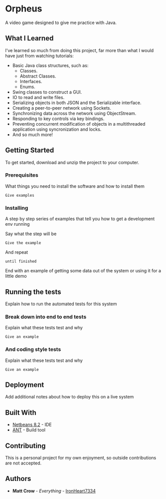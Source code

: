 # Orpheus

A video game designed to give me practice with Java.

## What I Learned

I've learned so much from doing this project, far more than what I would have just from watching tutorials:
* Basic Java class structures, such as:
  * Classes.
  * Abstract Classes.
  * Interfaces.
  * Enums.
* Swing classes to construct a GUI.
* IO to read and write files.
* Serializing objects in both JSON and the Serializable interface.
* Creating a peer-to-peer network using Sockets.
* Synchronizing data across the network using ObjectStream.
* Responding to key controls via key bindings.
* Preventing concurrent modification of objects in a multithreaded application using syncronization and locks.
* And so much more!

## Getting Started

To get started, download and unzip the project to your computer.

### Prerequisites

What things you need to install the software and how to install them

```
Give examples
```

### Installing

A step by step series of examples that tell you how to get a development env running

Say what the step will be

```
Give the example
```

And repeat

```
until finished
```

End with an example of getting some data out of the system or using it for a little demo

## Running the tests

Explain how to run the automated tests for this system

### Break down into end to end tests

Explain what these tests test and why

```
Give an example
```

### And coding style tests

Explain what these tests test and why

```
Give an example
```

## Deployment

Add additional notes about how to deploy this on a live system

## Built With

* [Netbeans 8.2](https://netbeans.org/downloads/8.2/) - IDE
* [ANT](https://ant.apache.org/) - Build tool

## Contributing

This is a personal project for my own enjoyment, so outside contributions are not accepted.

## Authors

* **Matt Crow** - *Everything* - [IronHeart7334](https://github.com/IronHeart7334)
